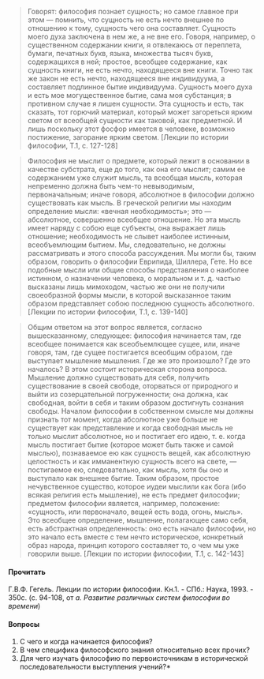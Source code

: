 >Говорят: философия познает сущность; но самое главное при этом — помнить, что сущность не есть нечто внешнее по  отношению к тому, сущность чего она составляет. Сущность моего духа заключена в нем же, а не вне его. Говоря, например, о существенном содержании книги, я отвлекаюсь от переплета, бумаги, печатных букв, языка, множества тысяч букв, содержащихся в ней; простое, всеобщее содержание, как сущность книги, не есть нечто, находящееся вне книги. Точно так же закон не есть нечто, находящееся вне индивидуума, а составляет подлинное бытие индивидуума. Сущность моего духа и есть мое могущественное бытие, сама моя субстанция; в противном случае я лишен сущности. Эта сущность и есть, так сказать, тот горючий материал, который может загореться ярким светом от всеобщей сущности как таковой, как предметной. И лишь поскольку этот фосфор имеется в человеке, возможно постижение, загорание ярким светом. [Лекции по истории философии, Т.1, с. 127-128]

>Философия не мыслит о предмете, который лежит в основании в качестве субстрата, еще до того, как она его мыслит; самим ее содержанием уже служит мысль, та всеобщая мысль, которая непременно должна быть чем-то невыводимым, первоначальным; иначе говоря, абсолютное в философии должно существовать как мысль. В греческой религии мы находим определение мысли: «вечная необходимость»; это — абсолютное, совершенно всеобщее отношение. Но эта мысль имеет наряду с собою еще субъекты, она выражает лишь отношение; необходимость не слывет  наиболее истинным, всеобъемлющим бытием. Мы, следовательно, не должны рассматривать и этого способа рассуждения. Мы могли бы, таким образом, говорить о философии Еврипида, Шиллера, Гете. Но все подобные мысли или общие способы представления о наиболее истинном, о назначении человека, о моральном и т. д. частью высказаны лишь мимоходом, частью же они не получили своеобразной формы мысли, в которой высказанное таким образом представляет собою последнюю сущность абсолютного.  [Лекции по истории философии, Т.1, с. 139-140]

>Общим ответом на этот вопрос является, согласно вышесказанному, следующее: философия начинается там, где всеобщее понимается как всеобъемлющее сущее, или, иначе говоря, там, где сущее постигается всеобщим образом, где выступает  мышление мышления. Где же это произошло? Где это началось? В этом состоит историческая сторона вопроса. Мышление должно  существовать для себя, получить существование в своей свободе,  оторваться от природного и выйти из созерцательной погруженности; она должна, как свободная, войти в себя и таким образом достигнуть сознания свободы. Началом философии в собственном смысле мы должны признать тот момент, когда абсолютное уже больше не существует как представление и когда свободная мысль не только мыслит абсолютное, но и постигает его идею, т. е. когда мысль постигает бытие (которое может быть также и самой мыслью), познаваемое ею как сущность вещей, как абсолютную  целостность и как имманентную сущность всего на свете, —  постигаемое ею, следовательно, как мысль, хотя бы оно и выступало как внешнее бытие. Таким образом, простое нечувственное существо, которое иудеи мыслили как бога (ибо всякая религия есть  мышление), не есть предмет философии; предметом философии  является, например, положение: «сущность, или первоначало, вещей есть вода, огонь, мысль». 
>Это всеобщее определение, мышление, полагающее само себя, есть абстрактная определенность: оно есть начало философии, но это начало есть вместе с тем нечто историческое, конкретный образ народа, принцип которого составляет то, о чем мы уже  говорили выше. [Лекции по истории философии, Т.1, с. 142-143]

#### Прочитать
Г.В.Ф. Гегель. Лекции по истории философии. Кн.1. - СПб.: Наука, 1993. - 350с. (с. 94-108, от *а. Развитие различных систем философии во времени*)
#### Вопросы
1. С чего и когда начинается философия?
2. В чем специфика философского знания относительно всех прочих?
3. Для чего изучать философию по первоисточникам в исторической последовательности выступления учений?*

